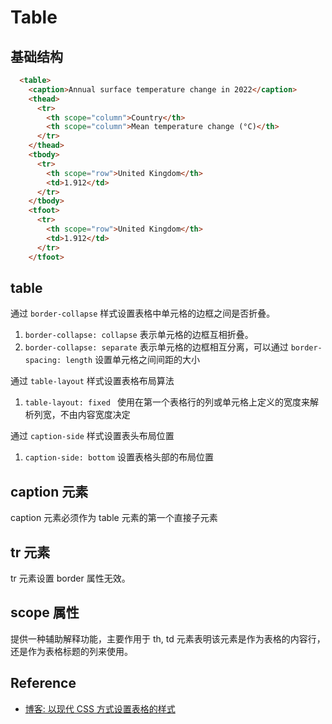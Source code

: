 # Table

## 基础结构
```html
  <table>
    <caption>Annual surface temperature change in 2022</caption>
    <thead>
      <tr>
        <th scope="column">Country</th>
        <th scope="column">Mean temperature change (°C)</th>
      </tr>
    </thead>
    <tbody>
      <tr>
        <th scope="row">United Kingdom</th>
        <td>1.912</td>
      </tr>
    </tbody>
    <tfoot>
      <tr>
        <th scope="row">United Kingdom</th>
        <td>1.912</td>
      </tr>
    </tfoot>
```

## table
通过 `border-collapse` 样式设置表格中单元格的边框之间是否折叠。
  1. `border-collapse: collapse` 表示单元格的边框互相折叠。
  2. `border-collapse: separate` 表示单元格的边框相互分离，可以通过 `border-spacing: length` 设置单元格之间间距的大小

通过 `table-layout` 样式设置表格布局算法
  1. `table-layout: fixed ` 使用在第一个表格行的列或单元格上定义的宽度来解析列宽，不由内容宽度决定

通过 `caption-side` 样式设置表头布局位置
  1. `caption-side: bottom` 设置表格头部的布局位置

## caption 元素
caption 元素必须作为 table 元素的第一个直接子元素

## tr 元素
tr 元素设置 border 属性无效。

## scope 属性
提供一种辅助解释功能，主要作用于 th, td 元素表明该元素是作为表格的内容行，还是作为表格标题的列来使用。


## Reference
- [博客: 以现代 CSS 方式设置表格的样式](https://piccalil.li/blog/styling-tables-the-modern-css-way/)